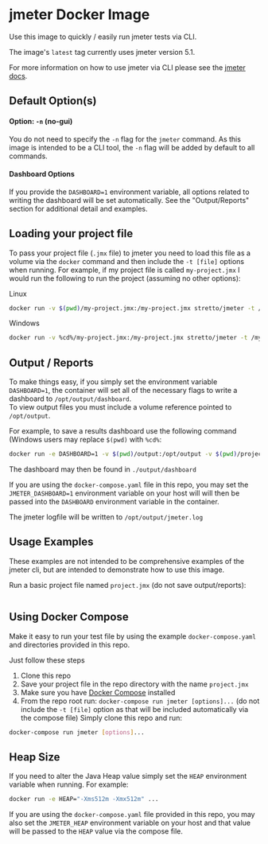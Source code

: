 # jmeter Docker Image
Use this image to quickly / easily run jmeter tests via CLI.

The image's `latest` tag currently uses jmeter version 5.1.

For more information on how to use jmeter via CLI please see the [jmeter docs](https://jmeter.apache.org/usermanual/get-started.html).

## Default Option(s)

#### Option: `-n` (no-gui)
You do not need to specify the `-n` flag for the `jmeter` command.  As this image is intended to be a CLI tool, the `-n` flag will be added by default to all commands.

#### Dashboard Options
If you provide the `DASHBOARD=1` environment variable, all options related to writing the dashboard will be set automatically.  See the "Output/Reports" section for additional detail and examples.

## Loading your project file
To pass your project file (`.jmx` file) to jmeter you need to load this file as a volume via the `docker` command and then include the `-t [file]` options when running.  For example, if my project file is called `my-project.jmx` I would run the following to run the project (assuming no other options):

Linux
```bash
docker run -v $(pwd)/my-project.jmx:/my-project.jmx stretto/jmeter -t /my-project.jmx
```

Windows
```bash
docker run -v %cd%/my-project.jmx:/my-project.jmx stretto/jmeter -t /my-project.jmx
```

## Output / Reports
To make things easy, if you simply set the environment variable `DASHBOARD=1`, the container will set all of the necessary flags to write a dashboard to `/opt/output/dashboard`.  
To view output files you must include a volume reference pointed to `/opt/output`.

For example, to save a results dashboard use the following command (Windows users may replace `$(pwd)` with `%cd%`:
```bash
docker run -e DASHBOARD=1 -v $(pwd)/output:/opt/output -v $(pwd)/project.jmx:stretto/jmeter [options]...
```
The dashboard may then be found in `./output/dashboard`

If you are using the `docker-compose.yaml` file in this repo, you may set the `JMETER_DASHBOARD=1` environment variable on your host will will then be passed into the `DASHBOARD` environment variable in the container.

The jmeter logfile will be written to `/opt/output/jmeter.log`

## Usage Examples
These examples are not intended to be comprehensive examples of the jmeter cli, but are intended to demonstrate how to use this image.

Run a basic project file named `project.jmx` (do not save output/reports):
```bash

```
## Using Docker Compose
Make it easy to run your test file by using the example `docker-compose.yaml` and directories provided in this repo.

Just follow these steps
1) Clone this repo
2) Save your project file in the repo directory with the name `project.jmx`
3) Make sure you have [Docker Compose](https://docs.docker.com/compose/) installed
4) From the repo root run: `docker-compose run jmeter [options]...` (do not include the `-t [file]` option as that will be included automatically via the compose file)
Simply clone this repo and run:
```bash
docker-compose run jmeter [options]...
```

## Heap Size
If you need to alter the Java Heap value simply set the `HEAP` environment variable when running.  For example:
```bash
docker run -e HEAP="-Xms512m -Xmx512m" ...
```

If you are using the `docker-compose.yaml` file provided in this repo, you may also set the `JMETER_HEAP` environment variable on your host and that value will be passed to the `HEAP` value via the compose file.

